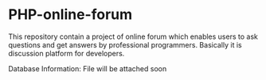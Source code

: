 # PHP-online-forum
This repository contain a project of online forum which enables users to ask questions and get answers by professional programmers. Basically it is discussion platform for developers.

Database Information: File will be attached soon
